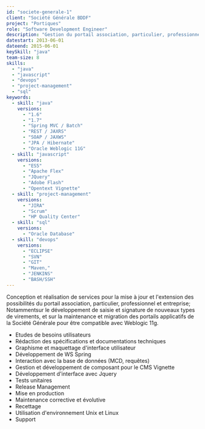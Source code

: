```yaml
---
id: "societe-generale-1"
client: "Société Générale BDDF"
project: "Portiques"
role: "Software Development Engineer"
description: "Gestion du portail association, particulier, professionnel et entreprise"
datestart: 2013-06-01
dateend: 2015-06-01
keySkill: "java"
team-size: 8
skills:
  - "java"
  - "javascript"
  - "devops"
  - "project-management"
  - "sql"
keywords:
  - skill: "java"
    versions:
      - "1.6"
      - "1.7"
      - "Spring MVC / Batch"
      - "REST / JAXRS"
      - "SOAP / JAXWS"
      - "JPA / Hibernate"
      - "Oracle Weblogic 11G"
  - skill: "javascript"
    versions:
      - "ES5"
      - "Apache Flex"
      - "JQuery"
      - "Adobe Flash"
      - "Opentext Vignette"
  - skill: "project-management"
    versions:
      - "JIRA"
      - "Scrum"
      - "HP Quality Center"
  - skill: "sql"
    versions:
      - "Oracle Database"
  - skill: "devops"
    versions:
      - "ECLIPSE"
      - "SVN"
      - "GIT"
      - "Maven,"
      - "JENKINS"
      - "BASH/SSH"
---
```


Conception et réalisation de services pour la mise à jour et l'extension des possibilités du portail association, particulier, professionnel et entreprise; Notammentsur le développement de saisie et signature de nouveaux types de virements, et sur la maintenance et migration des portails applicatifs de la Société Générale pour être compatible avec Weblogic 11g.

- Etudes de besoins utilisateurs
- Rédaction des spécifications et documentations techniques
- Graphisme et maquettage d'interface utilisateur
- Développement de WS Spring
- Interaction avec la base de données (MCD, requêtes)
- Gestion et développement de composant pour le CMS Vignette
- Développement d'interface avec Jquery
- Tests unitaires
- Release Management
- Mise en production
- Maintenance corrective et évolutive
- Recettage
- Utilisation d'environnement Unix et Linux
- Support
